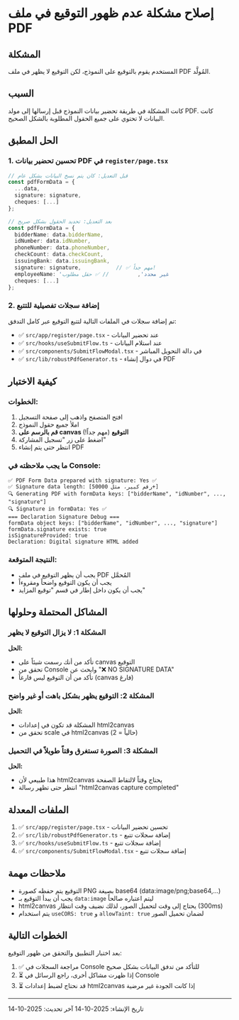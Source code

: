 # إصلاح مشكلة عدم ظهور التوقيع في ملف PDF

## المشكلة
المستخدم يقوم بالتوقيع على النموذج، لكن التوقيع لا يظهر في ملف PDF المُولَّد.

## السبب
كانت المشكلة في طريقة تحضير بيانات النموذج قبل إرسالها إلى مولد PDF. كانت البيانات لا تحتوي على جميع الحقول المطلوبة بالشكل الصحيح.

## الحل المطبق

### 1. تحسين تحضير بيانات PDF في `register/page.tsx`
```typescript
// قبل التعديل: كان يتم نسخ البيانات بشكل عام
const pdfFormData = {
  ...data,
  signature: signature,
  cheques: [...]
};

// بعد التعديل: تحديد الحقول بشكل صريح
const pdfFormData = {
  bidderName: data.bidderName,
  idNumber: data.idNumber,
  phoneNumber: data.phoneNumber,
  checkCount: data.checkCount,
  issuingBank: data.issuingBank,
  signature: signature,           // ✅ مهم جداً!
  employeeName: 'غير محدد',         // ✅ حقل مطلوب
  cheques: [...]
};
```

### 2. إضافة سجلات تفصيلية للتتبع
تم إضافة سجلات في الملفات التالية لتتبع التوقيع عبر كامل التدفق:

- ✅ `src/app/register/page.tsx` - عند تحضير البيانات
- ✅ `src/hooks/useSubmitFlow.ts` - عند استلام البيانات
- ✅ `src/components/SubmitFlowModal.tsx` - في دالة التحويل المباشر
- ✅ `src/lib/robustPdfGenerator.ts` - في دوال إنشاء PDF

## كيفية الاختبار

### الخطوات:
1. افتح المتصفح واذهب إلى صفحة التسجيل
2. املأ جميع حقول النموذج
3. **قم بالرسم على canvas التوقيع** (مهم جداً!)
4. اضغط على زر "تسجيل المشاركة"
5. انتظر حتى يتم إنشاء PDF

### ما يجب ملاحظته في Console:
```
✅ PDF Form Data prepared with signature: Yes ✅
✅ Signature data length: [رقم كبير، مثل 50000+]
🔍 Generating PDF with formData keys: ["bidderName", "idNumber", ..., "signature"]
🔍 Signature in formData: Yes ✅
=== Declaration Signature Debug ===
formData object keys: ["bidderName", "idNumber", ..., "signature"]
formData.signature exists: true
isSignatureProvided: true
Declaration: Digital signature HTML added
```

### النتيجة المتوقعة:
- يجب أن يظهر التوقيع في ملف PDF المُحمَّل
- يجب أن يكون التوقيع واضحاً ومقروءاً
- يجب أن يكون داخل إطار في قسم "توقيع المزايد"

## المشاكل المحتملة وحلولها

### المشكلة 1: لا يزال التوقيع لا يظهر
**الحل:**
- تأكد من أنك رسمت شيئاً على canvas التوقيع
- تحقق من Console وابحث عن "❌ NO SIGNATURE DATA"
- تأكد من أن التوقيع ليس فارغاً (canvas فارغ)

### المشكلة 2: التوقيع يظهر بشكل باهت أو غير واضح
**الحل:**
- المشكلة قد تكون في إعدادات html2canvas
- تحقق من scale في html2canvas (حالياً = 2)

### المشكلة 3: الصورة تستغرق وقتاً طويلاً في التحميل
**الحل:**
- هذا طبيعي لأن html2canvas يحتاج وقتاً لالتقاط الصفحة
- انتظر حتى تظهر رسالة "html2canvas capture completed"

## الملفات المعدلة
1. ✅ `src/app/register/page.tsx` - تحسين تحضير البيانات
2. ✅ `src/lib/robustPdfGenerator.ts` - إضافة سجلات تتبع
3. ✅ `src/hooks/useSubmitFlow.ts` - إضافة سجلات تتبع
4. ✅ `src/components/SubmitFlowModal.tsx` - إضافة سجلات تتبع

## ملاحظات مهمة
- التوقيع يتم حفظه كصورة PNG بصيغة base64 (data:image/png;base64,...)
- يجب أن يبدأ التوقيع بـ `data:image` ليتم اعتباره صالحاً
- html2canvas يحتاج إلى وقت لتحميل الصور، لذلك نضيف وقت انتظار (300ms)
- يتم استخدام `useCORS: true` و `allowTaint: true` لضمان تحميل الصور

## الخطوات التالية
بعد اختبار التطبيق والتحقق من ظهور التوقيع:
1. ✅ مراجعة السجلات في Console للتأكد من تدفق البيانات بشكل صحيح
2. ⏳ إذا ظهرت مشاكل أخرى، راجع الرسائل في Console
3. ⏳ قد نحتاج لضبط إعدادات html2canvas إذا كانت الجودة غير مرضية

---
تاريخ الإنشاء: 2025-10-14
آخر تحديث: 2025-10-14

